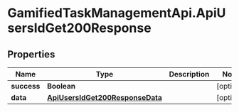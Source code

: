 # GamifiedTaskManagementApi.ApiUsersIdGet200Response

## Properties

Name | Type | Description | Notes
------------ | ------------- | ------------- | -------------
**success** | **Boolean** |  | [optional] 
**data** | [**ApiUsersIdGet200ResponseData**](ApiUsersIdGet200ResponseData.md) |  | [optional] 


